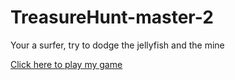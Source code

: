# TreasureHunt-master-2
Your a surfer, try to dodge the jellyfish and the mine

<a href = "https://github.com/alec2002/TreasureHunt-master-2/blob/master/game.jar?raw=true" > Click here to play my game
</a>
